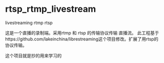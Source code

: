 # rtsp_rtmp_livestream
livestreaming rtmp rtsp

这是一个直播的录制端。采用rtmp 和 rtsp 的传输协议传输 直播流。
此工程基于https://github.com/lakeinchina/librestreaming这个项目修改。扩展了用rtsp的协议传输。

这个项目就是抄的用来学习的